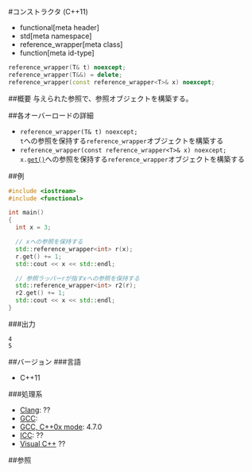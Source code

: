#コンストラクタ (C++11)
* functional[meta header]
* std[meta namespace]
* reference_wrapper[meta class]
* function[meta id-type]

```cpp
reference_wrapper(T& t) noexcept;
reference_wrapper(T&&) = delete;
reference_wrapper(const reference_wrapper<T>& x) noexcept;
```

##概要
与えられた参照で、参照オブジェクトを構築する。

##各オーバーロードの詳細
- `reference_wrapper(T& t) noexcept;`<br/>`t`への参照を保持する`reference_wrapper`オブジェクトを構築する
- `reference_wrapper(const reference_wrapper<T>& x) noexcept;`<br/>`x.`[`get()`](/reference/functional/reference_wrapper/get.md)への参照を保持する`reference_wrapper`オブジェクトを構築する



##例
```cpp
#include <iostream>
#include <functional>

int main()
{
  int x = 3;

  // xへの参照を保持する
  std::reference_wrapper<int> r(x);
  r.get() += 1;
  std::cout << x << std::endl;

  // 参照ラッパーrが指すxへの参照を保持する
  std::reference_wrapper<int> r2(r);
  r2.get() += 1;
  std::cout << x << std::endl;
}
```

###出力
```
4
5
```

##バージョン
###言語
- C++11

###処理系
- [Clang](/implementation.md#clang): ??
- [GCC](/implementation.md#gcc): 
- [GCC, C++0x mode](/implementation.md#gcc): 4.7.0
- [ICC](/implementation.md#icc): ??
- [Visual C++](/implementation.md#visual_cpp) ??


##参照


